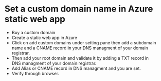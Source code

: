 # Set a custom domain name in Azure static web app
* Buy a custom domain
* Create a static web app in Azure
* Click on add custom domains under setting pane then add a subdomain name and a CNAME record in your DNS managment of your domain registrar.
* Then add your root domain and validate it by adding a TXT record in DNS managment of your domain registrar.
* Add Alias or CNAME record in DNS managment and you are set.
* Verify through browser.
